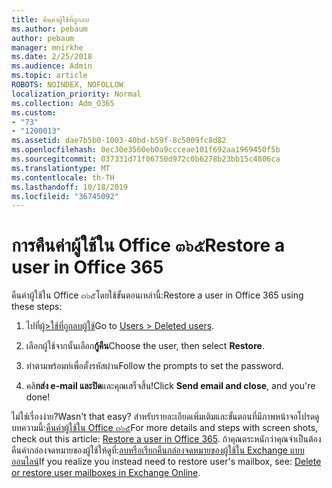```yaml
---
title: คืนค่าผู้ใช้ที่ถูกลบ
ms.author: pebaum
author: pebaum
manager: mnirkhe
ms.date: 2/25/2018
ms.audience: Admin
ms.topic: article
ROBOTS: NOINDEX, NOFOLLOW
localization_priority: Normal
ms.collection: Adm_O365
ms.custom:
- "73"
- "1200013"
ms.assetid: dae7b5b0-1003-40bd-b59f-8c5009fc8d82
ms.openlocfilehash: 0ec30e3560eb0a9ccceae101f692aa1969450f5b
ms.sourcegitcommit: 037331d71f06750d972c0b6278b23bb15c4806ca
ms.translationtype: MT
ms.contentlocale: th-TH
ms.lasthandoff: 10/18/2019
ms.locfileid: "36745092"
---
```

# <a name="restore-a-user-in-office-365"></a><span data-ttu-id="a1ab7-102">การคืนค่าผู้ใช้ใน Office ๓๖๕</span><span class="sxs-lookup"><span data-stu-id="a1ab7-102">Restore a user in Office 365</span></span>

<span data-ttu-id="a1ab7-103">คืนค่าผู้ใช้ใน Office ๓๖๕โดยใช้ขั้นตอนเหล่านี้:</span><span class="sxs-lookup"><span data-stu-id="a1ab7-103">Restore a user in Office 365 using these steps:</span></span>
  
1. <span data-ttu-id="a1ab7-104">ไปที่[ผู้\>ใช้ที่ถูกลบผู้ใช้](https://admin.microsoft.com/adminportal/home#/deletedusers)</span><span class="sxs-lookup"><span data-stu-id="a1ab7-104">Go to [Users \> Deleted users](https://admin.microsoft.com/adminportal/home#/deletedusers).</span></span>

2. <span data-ttu-id="a1ab7-105">เลือกผู้ใช้จากนั้นเลือก**กู้คืน**</span><span class="sxs-lookup"><span data-stu-id="a1ab7-105">Choose the user, then select **Restore**.</span></span>

3. <span data-ttu-id="a1ab7-106">ทำตามพร้อมท์เพื่อตั้งรหัสผ่าน</span><span class="sxs-lookup"><span data-stu-id="a1ab7-106">Follow the prompts to set the password.</span></span>

4. <span data-ttu-id="a1ab7-107">คลิ**กส่ง e-mail และปิด**และคุณเสร็จสิ้น!</span><span class="sxs-lookup"><span data-stu-id="a1ab7-107">Click **Send email and close**, and you're done!</span></span>

<span data-ttu-id="a1ab7-108">ไม่ใช่เรื่องง่าย?</span><span class="sxs-lookup"><span data-stu-id="a1ab7-108">Wasn't that easy?</span></span> <span data-ttu-id="a1ab7-109">สำหรับรายละเอียดเพิ่มเติมและขั้นตอนที่มีภาพหน้าจอโปรดดูบทความนี้:[คืนค่าผู้ใช้ใน Office ๓๖๕](https://docs.microsoft.com/office365/admin/add-users/restore-user)</span><span class="sxs-lookup"><span data-stu-id="a1ab7-109">For more details and steps with screen shots, check out this article: [Restore a user in Office 365](https://docs.microsoft.com/office365/admin/add-users/restore-user).</span></span> <span data-ttu-id="a1ab7-110">ถ้าคุณตระหนักว่าคุณจำเป็นต้องคืนค่ากล่องจดหมายของผู้ใช้ให้ดูที่:[ลบหรือเรียกคืนกล่องจดหมายของผู้ใช้ใน Exchange แบบออนไลน์](https://docs.microsoft.com/exchange/recipients-in-exchange-online/delete-or-restore-mailboxes)</span><span class="sxs-lookup"><span data-stu-id="a1ab7-110">If you realize you instead need to restore user's mailbox, see: [Delete or restore user mailboxes in Exchange Online](https://docs.microsoft.com/exchange/recipients-in-exchange-online/delete-or-restore-mailboxes).</span></span>